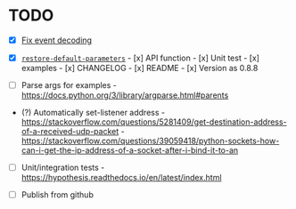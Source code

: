 # TODO

- [x] [Fix event decoding](https://github.com/uhppoted/uhppoted-python/issues/3)

- [x] [`restore-default-parameters`](https://github.com/uhppoted/uhppoted/issues/48)
      - [x] API function
      - [x] Unit test
      - [x] examples
      - [x] CHANGELOG
      - [x] README
      - [x] Version as 0.8.8

- [ ] Parse args for examples
      - https://docs.python.org/3/library/argparse.html#parents

- (?) Automatically set-listener address
      - https://stackoverflow.com/questions/5281409/get-destination-address-of-a-received-udp-packet
      - https://stackoverflow.com/questions/39059418/python-sockets-how-can-i-get-the-ip-address-of-a-socket-after-i-bind-it-to-an


- [ ] Unit/integration tests
      - https://hypothesis.readthedocs.io/en/latest/index.html

- [ ] Publish from github


